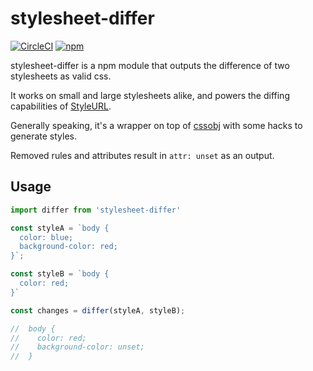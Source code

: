 # stylesheet-differ

[![CircleCI](https://circleci.com/gh/lukemiles/stylesheet-differ/tree/master.svg?style=svg)](https://circleci.com/gh/lukemiles/stylesheet-differ/tree/master) [![npm](https://img.shields.io/npm/v/stylesheet-differ.svg)](https://www.npmjs.com/package/stylesheet-differ)

stylesheet-differ is a npm module that outputs the difference of two stylesheets as valid css. 

It works on small and large stylesheets alike, and powers the diffing capabilities of [StyleURL](https://www.styleurl.app).

Generally speaking, it's a wrapper on top of [cssobj](https://github.com/cssobj/cssobj) with some hacks to generate styles.

Removed rules and attributes result in `attr: unset` as an output.

## Usage

```js
import differ from 'stylesheet-differ'

const styleA = `body {
  color: blue;
  background-color: red;
}`;

const styleB = `body {
  color: red;
}`

const changes = differ(styleA, styleB);

//  body {
//    color: red;
//    background-color: unset;
//  }
```

